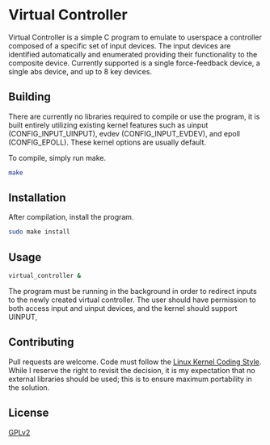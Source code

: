 # Virtual Controller

Virtual Controller is a simple C program to emulate to userspace a controller composed of a specific set of input devices. The input devices are identified automatically and enumerated providing their functionality to the composite device. Currently supported is a single force-feedback device, a single abs device, and up to 8 key devices.

## Building
There are currently no libraries required to compile or use the program, it is built entirely utilizing existing kernel features such as uinput (CONFIG_INPUT_UINPUT), evdev (CONFIG_INPUT_EVDEV), and epoll (CONFIG_EPOLL). These kernel options are usually default.

To compile, simply run make.
```bash
make
```

## Installation

After compilation, install the program.

```bash
sudo make install
```

## Usage

```bash
virtual_controller &
```

The program must be running in the background in order to redirect inputs to the newly created virtual controller. The user should have permission to both access input and uinput devices, and the kernel should support UINPUT, 

## Contributing

Pull requests are welcome. Code must follow the [Linux Kernel Coding Style](https://www.kernel.org/doc/html/latest/process/coding-style.html). While I reserve the right to revisit the decision, it is my expectation that no external libraries should be used; this is to ensure maximum portability in the solution.

## License

[GPLv2](https://www.gnu.org/licenses/old-licenses/gpl-2.0.en.html)
